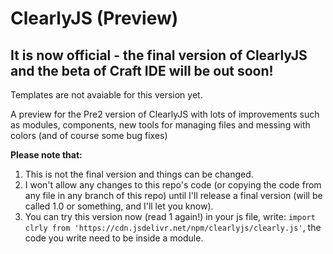 # ClearlyJS (Preview)

## It is now official - the final version of ClearlyJS and the beta of Craft IDE will be out soon!

Templates are not avaiable for this version yet.

A preview for the Pre2 version of ClearlyJS with lots of improvements such as modules, components, new tools for managing files and messing with colors (and of course some bug fixes)

**Please note that:**
1. This is not the final version and things can be changed.
2. I won't allow any changes to this repo's code \(or copying the code from any file in any branch of this repo\) until I'll release a final version \(will be called 1.0 or something, and I'll let you know\).
3. You can try this version now \(read 1 again!\) in your js file, write: `import clrly from 'https://cdn.jsdelivr.net/npm/clearlyjs/clearly.js'`, the code you write need to be inside a module.

